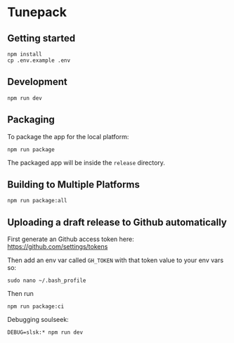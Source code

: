 # Tunepack 

## Getting started

```shell
npm install
cp .env.example .env
```

## Development

```shell
npm run dev
```

## Packaging

To package the app for the local platform:

```shell
npm run package
```

The packaged app will be inside the `release` directory.

## Building to Multiple Platforms

```shell
npm run package:all
```

## Uploading a draft release to Github automatically

First generate an Github access token here: https://github.com/settings/tokens

Then add an env var called `GH_TOKEN` with that token value to your env vars so:

```shell
sudo nano ~/.bash_profile
```

Then run

```
npm run package:ci
```

Debugging soulseek:

```
DEBUG=slsk:* npm run dev
```
